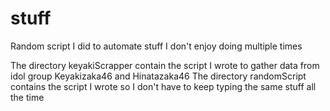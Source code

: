 # stuff
Random script I did to automate stuff I don't enjoy doing multiple times

The directory keyakiScrapper contain the script I wrote to gather data from idol group Keyakizaka46 and Hinatazaka46
The directory randomScript contains the script I wrote so I don't have to keep typing the same stuff all the time

